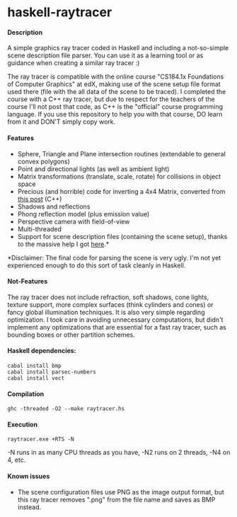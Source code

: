 haskell-raytracer
=================

<h4>Description</h4>

A simple graphics ray tracer coded in Haskell and including a not-so-simple scene description file parser. You can use it as a learning tool or as guidance when creating a similar ray tracer :)

The ray tracer is compatible with the online course "CS184.1x Foundations of Computer Graphics" at edX, making use of the scene setup file format used there (file with the all data of the scene to be traced). I completed the course with a C++ ray tracer, but due to respect for the teachers of the course I'll not post that code, as C++ is the "official" course programming language. If you use this repository to help you with that course, DO learn from it and DON'T simply copy work.

<h4>Features</h4>

- Sphere, Triangle and Plane intersection routines (extendable to general convex polygons)
- Point and directional lights (as well as ambient light)
- Matrix transformations (translate, scale, rotate) for collisions in object space
- Precious (and horrible) code for inverting a 4x4 Matrix, converted from <a href="http://stackoverflow.com/questions/1148309/inverting-a-4x4-matrix">this post</a> (C++)
- Shadows and reflections
- Phong reflection model (plus emission value)
- Perspective camera with field-of-view
- Multi-threaded
- Support for scene description files (containing the scene setup), thanks to the massive help I got <a href="http://stackoverflow.com/questions/26315094/how-to-read-settings-and-geometric-shapes-from-a-file-in-haskell-for-later-use">here</a>.*

*Disclaimer: The final code for parsing the scene is very ugly. I'm not yet experienced enough to do this sort of task cleanly in Haskell.

<h4>Not-Features</h4>

The ray tracer does <string>not</strong> include refraction, soft shadows, cone lights, texture support, more complex surfaces (think cylinders and cones) or fancy global illumination techniques. It is also very simple regarding optimization. I took care in avoiding unnecessary computations, but didn't implement any optimizations that are essential for a fast ray tracer, such as bounding boxes or other partition schemes.

<h4>Haskell dependencies:</h4>

	cabal install bmp
	cabal install parsec-numbers
	cabal install vect

<h4>Compilation</h4>

	ghc -threaded -O2 --make raytracer.hs

<h4>Execution</h4>

	raytracer.exe +RTS -N

-N runs in as many CPU threads as you have, -N2 runs on 2 threads, -N4 on 4, etc.

<h4>Known issues</h4>

- The scene configuration files use PNG as the image output format, but this ray tracer removes ".png" from the file name and saves as BMP instead.
